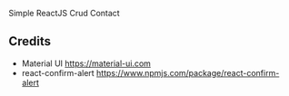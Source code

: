 Simple ReactJS Crud Contact

## Credits
- Material UI https://material-ui.com
- react-confirm-alert https://www.npmjs.com/package/react-confirm-alert
